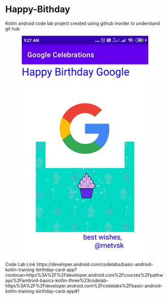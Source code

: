 # Happy-Bithday
Kotlin android code lab project created using github inorder to understand git hub
<div align="center">
    <img src="/screenshots/shot1.jpg" width="400px"</img>
</div>
Code Lab Link
https://developer.android.com/codelabs/basic-android-kotlin-training-birthday-card-app?continue=https%3A%2F%2Fdeveloper.android.com%2Fcourses%2Fpathways%2Fandroid-basics-kotlin-three%23codelab-https%3A%2F%2Fdeveloper.android.com%2Fcodelabs%2Fbasic-android-kotlin-training-birthday-card-app#1
